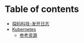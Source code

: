 # Table of contents

* [探码科技-发开日志](README.md)
* [Kubernetes](kubernetes/README.md)
  * [参考资源](kubernetes/can-kao-zi-yuan.md)

